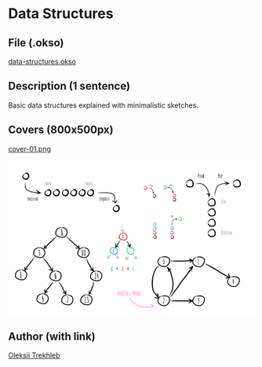 # Data Structures

## File (.okso)

[data-structures.okso](./data-structures.okso)

## Description (1 sentence)

Basic data structures explained with minimalistic sketches.

## Covers (800x500px)

[cover-01.png](./cover-01.png)

![Data Structures](./cover-01.png)

## Author (with link)

[Oleksii Trekhleb](https://twitter.com/Trekhleb)
